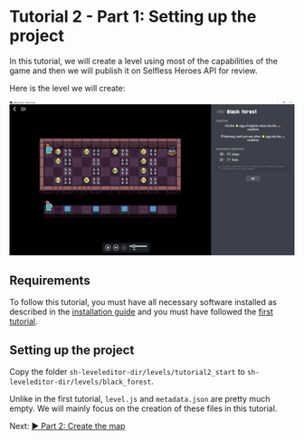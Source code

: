 # Tutorial 2 - Part 1: Setting up the project

In this tutorial, we will create a level using most of the capabilities of the
game and then we will publish it on Selfless Heroes API for review.

Here is the level we will create:

![black forest screenshot](images/tutorial2_1.png)

## Requirements

To follow this tutorial, you must have all necessary software installed as
described in the [installation guide](installation.md) and you must have
followed the [first tutorial](tutorial1.md).

## Setting up the project

Copy the folder `sh-leveleditor-dir/levels/tutorial2_start` to
`sh-leveleditor-dir/levels/black_forest`.

Unlike in the first tutorial, `level.js` and `metadata.json` are pretty much
empty. We will mainly focus on the creation of these files in this tutorial.

Next: [:arrow_forward: Part 2: Create the map](tutorial2_2.md)
